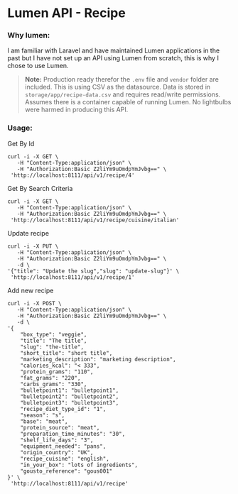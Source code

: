# Lumen API - Recipe

### Why lumen:
I am familiar with Laravel and have maintained Lumen applications in the past but I have not set up an API using Lumen from scratch, this is why I chose to use Lumen.

> **Note:**
> Production ready therefor the `.env` file and `vendor` folder are included.
> This is using CSV as the datasource.
> Data is stored in `storage/app/recipe-data.csv` and requires read/write permissions.
> Assumes there is a container capable of running Lumen.
> No lightbulbs were harmed in producing this API.

### Usage:
Get By Id
```
curl -i -X GET \
   -H "Content-Type:application/json" \
   -H "Authorization:Basic Z2liYm9uOmdpYmJvbg==" \
 'http://localhost:8111/api/v1/recipe/4'
```
Get By Search Criteria
```
curl -i -X GET \
   -H "Content-Type:application/json" \
   -H "Authorization:Basic Z2liYm9uOmdpYmJvbg==" \
 'http://localhost:8111/api/v1/recipe/cuisine/italian'
```
Update recipe
```
curl -i -X PUT \
   -H "Content-Type:application/json" \
   -H "Authorization:Basic Z2liYm9uOmdpYmJvbg==" \
   -d \
'{"title": "Update the slug","slug": "update-slug"}' \
 'http://localhost:8111/api/v1/recipe/1'
```
Add new recipe
```
curl -i -X POST \
   -H "Content-Type:application/json" \
   -H "Authorization:Basic Z2liYm9uOmdpYmJvbg==" \
   -d \
'{
	"box_type": "veggie",
	"title": "The title",
	"slug": "the-title",
	"short_title": "short title",
	"marketing_description": "marketing description",
	"calories_kcal": "< 333",
	"protein_grams": "110",
	"fat_grams": "220",
	"carbs_grams": "330",
	"bulletpoint1": "bulletpoint1",
	"bulletpoint2": "bulletpoint2",
	"bulletpoint3": "bulletpoint3",
	"recipe_diet_type_id": "1",
	"season": "s",
	"base": "meat",
	"protein_source": "meat",
	"preparation_time_minutes": "30",
	"shelf_life_days": "3",
	"equipment_needed": "pans",
	"origin_country": "UK",
	"recipe_cuisine": "english",
	"in_your_box": "lots of ingredients",
	"gousto_reference": "gous001"
}' \
 'http://localhost:8111/api/v1/recipe'
```
